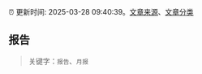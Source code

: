 :alarm_clock: 更新时间: 2025-03-28 09:40:39。[文章来源](/README.md)、[文章分类](/TAGS.md)

## 报告


> 关键字：`报告`、`月报`




